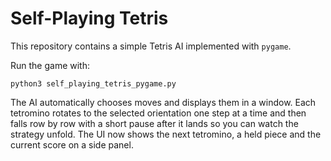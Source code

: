 # Self-Playing Tetris

This repository contains a simple Tetris AI implemented with `pygame`.

Run the game with:

```
python3 self_playing_tetris_pygame.py
```

The AI automatically chooses moves and displays them in a window. Each
tetromino rotates to the selected orientation one step at a time and then
falls row by row with a short pause after it lands so you can watch the
strategy unfold. The UI now shows the next tetromino, a held piece and
the current score on a side panel.
